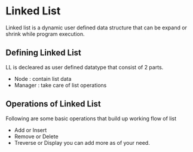 # Linked List
Linked list is a dynamic user defined data structure that can be expand or shrink while program execution. 

## Defining Linked List
LL is decleared as user defined datatype that consist of 2 parts. 
- Node : contain list data
- Manager : take care of list operations

## Operations of Linked List
Following are some basic operations that build up working flow of list
- Add or Insert
- Remove or Delete
- Treverse or Display
you can add more as of your need.
